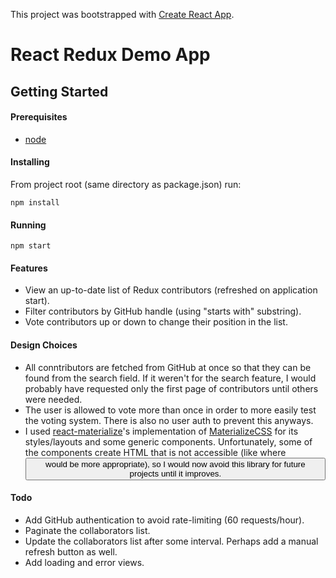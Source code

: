 This project was bootstrapped with [Create React App](https://github.com/facebookincubator/create-react-app).

# React Redux Demo App

## Getting Started

#### Prerequisites

- [node](https://nodejs.org/en/download/)

#### Installing

From project root (same directory as package.json) run:
```
npm install
```

#### Running

```
npm start
```

#### Features
- View an up-to-date list of Redux contributors (refreshed on application start).
- Filter contributors by GitHub handle (using "starts with" substring).
- Vote contributors up or down to change their position in the list.

#### Design Choices
- All conntributors are fetched from GitHub at once so that they can be found from the search field. If it weren't for the search feature, I would probably have requested only the first page of contributors until others were needed.
- The user is allowed to vote more than once in order to more easily test the voting system. There is also no user auth to prevent this anyways.
- I used [react-materialize](https://react-materialize.github.io)'s implementation of [MaterializeCSS](http://materializecss.com/) for its styles/layouts and some generic components. Unfortunately, some of the components create HTML that is not accessible (like <a> where <button> would be more appropriate), so I would now avoid this library for future projects until it improves.

#### Todo
- Add GitHub authentication to avoid rate-limiting (60 requests/hour).
- Paginate the collaborators list.
- Update the collaborators list after some interval. Perhaps add a manual refresh button as well.
- Add loading and error views.
